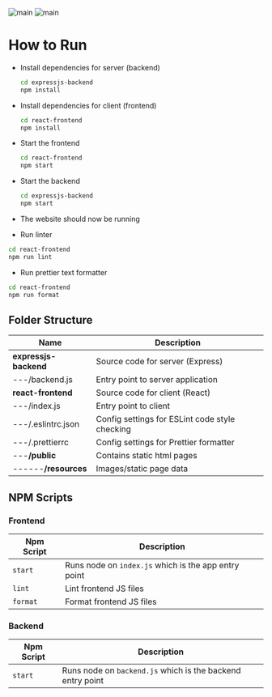 ![main](https://github.com/MariRosenwald/SharkSpottingWebsite/actions/workflows/react-frontend.js.yml/badge.svg)
![main](https://github.com/MariRosenwald/SharkSpottingWebsite/actions/workflows/expressjs-backend.js.yml/badge.svg)


# **How to Run**

- Install dependencies for server (backend)

  ```bash
  cd expressjs-backend
  npm install
  ```

- Install dependencies for client (frontend)

  ```bash
  cd react-frontend
  npm install
  ```

- Start the frontend

  ```bash
  cd react-frontend
  npm start
  ```

- Start the backend

  ```bash
  cd expressjs-backend
  npm start
  ```

- The website should now be running

- Run linter

```bash
cd react-frontend
npm run lint
```

- Run prettier text formatter

```bash
cd react-frontend
npm run format
```

## **Folder Structure**

| Name                     | Description                                                     |
| ------------------------ | --------------------------------------------------------------- |
| **expressjs-backend**    | Source code for server (Express)                                |
| ---/backend.js           | Entry point to server application                               |
| **react-frontend**       | Source code for client (React)                                  |
| ---/index.js             | Entry point to client                                           |
| ---/.eslintrc.json       | Config settings for ESLint code style checking                  |
| ---/.prettierrc          | Config settings for Prettier formatter                          |
| ---**/public**           | Contains static html pages                                      |
| ------**/resources**     | Images/static page data                                         |

## **NPM Scripts**

### Frontend

| Npm Script   | Description                                                                             |
| ------------ | --------------------------------------------------------------------------------------- |
| `start`      | Runs node on `index.js` which is the app entry point                                    |
| `lint`       | Lint frontend JS files                                                                  |
| `format`     | Format frontend JS files                                                                |

### Backend

| Npm Script   | Description                                                                             |
| ------------ | --------------------------------------------------------------------------------------- |
| `start`      | Runs node on `backend.js` which is the backend entry point                              |
